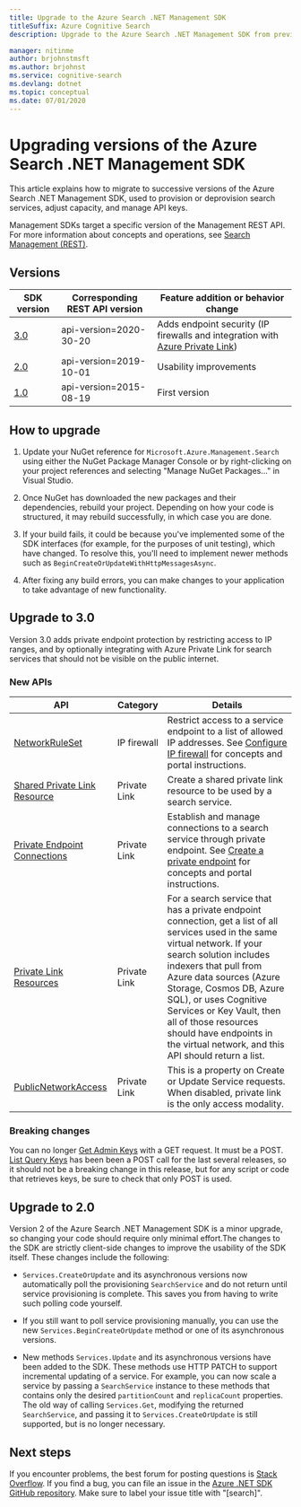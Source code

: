 ```yaml
---
title: Upgrade to the Azure Search .NET Management SDK
titleSuffix: Azure Cognitive Search
description: Upgrade to the Azure Search .NET Management SDK from previous versions. Learn about new features and the code changes necessary for migration.

manager: nitinme
author: brjohnstmsft
ms.author: brjohnst
ms.service: cognitive-search
ms.devlang: dotnet
ms.topic: conceptual
ms.date: 07/01/2020
---
```


# Upgrading versions of the Azure Search .NET Management SDK

This article explains how to migrate to successive versions of the Azure Search .NET Management SDK, used to provision or deprovision search services, adjust capacity, and manage API keys.

Management SDKs target a specific version of the Management REST API. For more information about concepts and operations, see [Search Management (REST)](https://docs.microsoft.com/rest/api/searchmanagement/).

## Versions

| SDK version | Corresponding REST API version | Feature addition or behavior change |
|-------------|--------------------------------|-------------------------------------|
| [3.0](https://www.nuget.org/packages/Microsoft.Azure.Management.Search/3.0.0) | api-version=2020-30-20 | Adds endpoint security (IP firewalls and integration with [Azure Private Link](../private-link/private-endpoint-overview.md)) |
| [2.0](https://www.nuget.org/packages/Microsoft.Azure.Management.Search/2.0.0) | api-version=2019-10-01 | Usability improvements |
| [1.0](https://www.nuget.org/packages/Microsoft.Azure.Management.Search/1.0.1) | api-version=2015-08-19  | First version |

## How to upgrade

1. Update your NuGet reference for `Microsoft.Azure.Management.Search` using either the NuGet Package Manager Console or by right-clicking on your project references and selecting "Manage NuGet Packages..." in Visual Studio.

1. Once NuGet has downloaded the new packages and their dependencies, rebuild your project. Depending on how your code is structured, it may rebuild successfully, in which case you are done.

1. If your build fails, it could be because you've implemented some of the SDK interfaces (for example, for the purposes of unit testing), which have changed. To resolve this, you'll need to implement newer methods such as `BeginCreateOrUpdateWithHttpMessagesAsync`.

1. After fixing any build errors, you can make changes to your application to take advantage of new functionality. 

## Upgrade to 3.0

Version 3.0 adds private endpoint protection by restricting access to IP ranges, and by optionally integrating with Azure Private Link for search services that should not be visible on the public internet.

### New APIs

| API | Category| Details |
|-----|--------|------------------|
| [NetworkRuleSet](https://docs.microsoft.com/rest/api/searchmanagement/services/createorupdate#networkruleset) | IP firewall | Restrict access to a service endpoint to a list of allowed IP addresses. See [Configure IP firewall](service-configure-firewall.md) for concepts and portal instructions. |
| [Shared Private Link Resource](https://docs.microsoft.com/rest/api/searchmanagement/sharedprivatelinkresources) | Private Link | Create a shared private link resource to be used by a search service.  |
| [Private Endpoint Connections](https://docs.microsoft.com/rest/api/searchmanagement/privateendpointconnections) | Private Link | Establish and manage connections to a search service through private endpoint. See [Create a private endpoint](service-create-private-endpoint.md) for concepts and portal instructions.|
| [Private Link Resources](https://docs.microsoft.com/rest/api/searchmanagement/privatelinkresources/) | Private Link | For a search service that has a private endpoint connection, get a list of all services used in the same virtual network. If your search solution includes indexers that pull from Azure data sources (Azure Storage, Cosmos DB, Azure SQL), or uses Cognitive Services or Key Vault, then all of those resources should have endpoints in the virtual network, and this API should return a list. |
| [PublicNetworkAccess](https://docs.microsoft.com/rest/api/searchmanagement/services/createorupdate#publicnetworkaccess)| Private Link | This is a property on Create or Update Service requests. When disabled, private link is the only access modality. |

### Breaking changes

You can no longer [Get Admin Keys](https://docs.microsoft.com/est/api/searchmanagement/adminkeys/get) with a GET request. It  must be a POST. [List Query Keys](https://docs.microsoft.com/rest/api/searchmanagement/querykeys/listbysearchservice) has been been a POST call for the last several releases, so it should not be a breaking change in this release, but for any script or code that retrieves keys, be sure to check that only POST is used.

## Upgrade to 2.0

Version 2 of the Azure Search .NET Management SDK is a minor upgrade, so changing your code should require only minimal effort.The changes to the SDK are strictly client-side changes to improve the usability of the SDK itself. These changes include the following:

* `Services.CreateOrUpdate` and its asynchronous versions now automatically poll the provisioning `SearchService` and do not return until service provisioning is complete. This saves you from having to write such polling code yourself.

* If you still want to poll service provisioning manually, you can use the new `Services.BeginCreateOrUpdate` method or one of its asynchronous versions.

* New methods `Services.Update` and its asynchronous versions have been added to the SDK. These methods use HTTP PATCH to support incremental updating of a service. For example, you can now scale a service by passing a `SearchService` instance to these methods that contains only the desired `partitionCount` and `replicaCount` properties. The old way of calling `Services.Get`, modifying the returned `SearchService`, and passing it to `Services.CreateOrUpdate` is still supported, but is no longer necessary. 

## Next steps

If you encounter problems, the best forum for posting questions is [Stack Overflow](https://stackoverflow.com/questions/tagged/azure-cognitive-search?tab=Newest). If you find a bug, you can file an issue in the [Azure .NET SDK GitHub repository](https://github.com/Azure/azure-sdk-for-net/issues). Make sure to label your issue title with "[search]".
